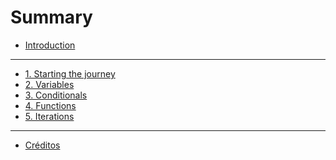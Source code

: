 # Summary

- [Introduction](README.md)
___

- [1. Starting the journey](01-intro.md)
- [2. Variables](02-variables.md)
- [3. Conditionals](03-conditional.md)
- [4. Functions](04-functions.md)
- [5. Iterations](05-iterations.md)

<!--
- [6. Strings](06-strings.md)
- [7. Files](07-files.md)
- [8. Lists](08-lists.md)
- [9. Dictionaries](09-dictionaries.md)
- [10. Tuples](10-tuples.md)
- [11. Regex](11-regex.md)
- [12. Networked Programs](12-network.md)
- [13. Python and Web Services](13-web.md)
- [14. Objects](14-objects.md)
- [15. Python and Databases](15-database.md)
-->

___

- [Créditos](crditos.md)